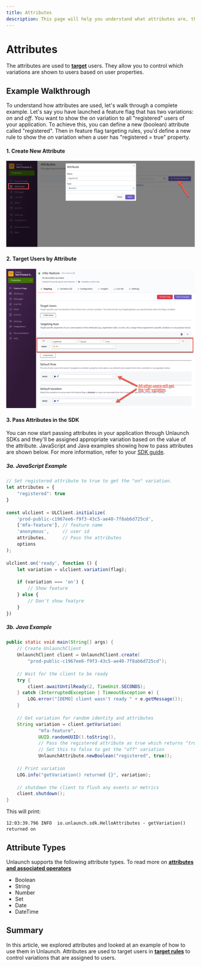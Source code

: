 ```yaml
---
title: Attributes
description: This page will help you understand what attributes are, their types and use cases.
---
```


# Attributes

The attributes are used to [**target**](../features/targetingrules) users. They allow you to control which variations are shown to users based on user properties.

## Example Walkthrough
To understand how attributes are used, let's walk through a complete example. Let's say you have launched a feature flag that has two variations: _on_ and _off_. You want to show the _on_ variation to all "registered" users of your application. To achieve this, you can define a new (boolean) attribute called "registered". Then in feature flag targeting rules, you'd define a new rule to show the _on_ variation when a user has "registered = true" property.

#### 1. Create New Attribute
<div class="justify-content-center">
    <img src="/assets/img/attributes/create.png" alt="create a new attribute"/>
</div>

#### 2. Target Users by Attribute
<div class="justify-content-center">
    <img src="/assets/img/attributes/target.png" alt="target users by registered attribute"/>
</div>

#### 3. Pass Attributes in the SDK
You can now start passing attributes in your application through Unlaunch SDKs and they'll be assigned appropriate variation based on the value of the attribute. JavaScript and Java examples showing how to pass attributes are shown below. For more information, refer to your [SDK guide](../sdks/index).

##### 3a. JavaScript Example
```javascript
// Set registered attribute to true to get the "on" variation.
let attributes = {
    "registered": true
}

const ulclient = ULClient.initialize(
    'prod-public-c1967ee6-f9f3-43c5-ae40-7f8ab6d725cd',
    ['mfa-feature'], // feature name
    'anonymous',     // user id
    attributes,      // Pass the attributes
    options
);

ulclient.on('ready', function () {
    let variation = ulclient.variation(flag);

    if (variation === 'on') {
        // Show feature
    } else {
        // Don't show featyre
    }
})
```

##### 3b. Java Example

```java
public static void main(String[] args) {
    // Create UnlaunchClient
    UnlaunchClient client = UnlaunchClient.create(
        "prod-public-c1967ee6-f9f3-43c5-ae40-7f8ab6d725cd");

    // Wait for the client to be ready
    try {
        client.awaitUntilReady(2, TimeUnit.SECONDS);
    } catch (InterruptedException | TimeoutException e) {
        LOG.error("[DEMO] client wasn't ready " + e.getMessage());
    }

    // Get variation for random identity and attributes
    String variation = client.getVariation(
            "mfa-feature",
            UUID.randomUUID().toString(),
            // Pass the registered attribute as true which returns "true".
            // Set this to false to get the "off" variation
            UnlaunchAttribute.newBoolean("registered", true));

    // Print variation
    LOG.info("getVariation() returned {}", variation);

    // shutdown the client to flush any events or metrics
    client.shutdown();
}
```

This will print:

```
12:03:39.796 INFO  io.unlaunch.sdk.HelloAttributes - getVariation() returned on
```

## Attribute Types

Unlaunch supports the following attribute types. To read more on [**attributes and associated operators**](attributes-operators)

- Boolean
- String
- Number
- Set
- Date
- DateTime

## Summary

In this article, we explored attributes and looked at an example of how to use them in Unlaunch. Attributes are used to target users in [**target rules**](../features/targetingrules) to control variations that are assigned to users.

